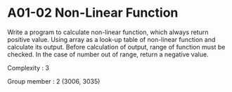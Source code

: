 # A01-02 Non-Linear Function

Write a program to calculate non-linear function, which always
return positive value. Using array as a look-up table of non-linear
function and calculate its output. Before calculation of output,
range of function must be checked. In the case of number out of range,
return a negative value.

Complexity : 3

Group member : 2 (3006, 3035)